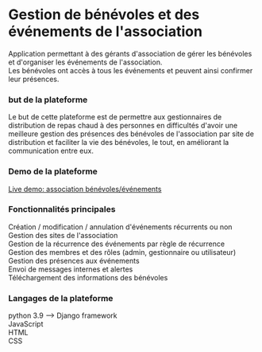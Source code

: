 # Gestion de bénévoles et des événements de l'association
Application permettant à des gérants d'association de gérer les bénévoles et d'organiser les événements de l'association.
</br>Les bénévoles ont accès à tous les événements et peuvent ainsi confirmer leur présences.

### but de la plateforme
Le but de cette plateforme est de permettre aux gestionnaires de distribution de repas chaud à des personnes en difficultés d'avoir une meilleure gestion des présences des bénévoles de l'association par site de distribution et faciliter la vie des bénévoles, le tout, en améliorant la communication entre eux.

### Demo de la plateforme
[Live demo: association bénévoles/événements](https://association-benevoles.herokuapp.com/)
</br>

### Fonctionnalités principales
Création / modification / annulation d'événements récurrents ou non
</br>Gestion des sites de l'association
</br>Gestion de la récurrence des événements par règle de récurrence
</br>Gestion des membres et des rôles (admin, gestionnaire ou utilisateur)
</br>Gestion des présences aux événements
</br>Envoi de messages internes et alertes
</br>Téléchargement des informations des bénévoles

### Langages de la plateforme
python 3.9 --> Django framework
</br>JavaScript
</br>HTML
</br>CSS
</br>
